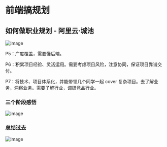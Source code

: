 # 前端搞规划

## 如何做职业规划 - 阿里云·城池

![image](http://shadows-mall.oss-cn-shenzhen.aliyuncs.com/images/assets/shared/22.jpg)

P5：广度覆盖，需要懂后端。

P6：积累项目经验、灵活运用。需要考虑项目风险，注意协同，保证项目靠谱交付。

P7：将技术、项目体系化，并能带领几个同学一起 cover 复杂项目。去了解业务，洞察业务。需要了解行业，调研竞品行业。

### 三个阶段感悟

![image](http://shadows-mall.oss-cn-shenzhen.aliyuncs.com/images/assets/shared/23.jpg)

### 总结过去

![image](http://shadows-mall.oss-cn-shenzhen.aliyuncs.com/images/assets/shared/24.jpg)

